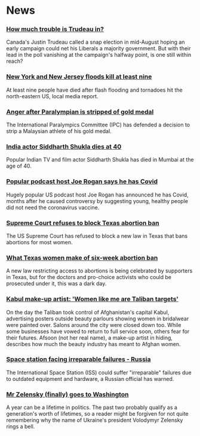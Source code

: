 # News
### [How much trouble is Trudeau in?](https://www.bbc.com/news/world-us-canada-58389802)
Canada's Justin Trudeau called a snap election in mid-August hoping an early campaign could net his Liberals a majority government. But with their lead in the poll vanishing at the campaign's halfway point, is one still within reach? 
### [New York and New Jersey floods kill at least nine](https://www.bbc.com/news/world-us-canada-58417442)
At least nine people have died after flash flooding and tornadoes hit the north-eastern US, local media report.
### [Anger after Paralympian is stripped of gold medal](https://www.bbc.com/news/world-asia-58405211)
The International Paralympics Committee (IPC) has defended a decision to strip a Malaysian athlete of his gold medal.
### [India actor Siddharth Shukla dies at 40](https://www.bbc.com/news/world-asia-india-58395388)
Popular Indian TV and film actor Siddharth Shukla has died in Mumbai at the age of 40.
### [Popular podcast host Joe Rogan says he has Covid](https://www.bbc.com/news/world-us-canada-58416801)
Hugely popular US podcast host Joe Rogan has announced he has Covid, months after he caused controversy by suggesting young, healthy people did not need the coronavirus vaccine.
### [Supreme Court refuses to block Texas abortion ban](https://www.bbc.com/news/world-us-canada-58416805)
The US Supreme Court has refused to block a new law in Texas that bans abortions for most women.
### [What Texas women make of six-week abortion ban](https://www.bbc.com/news/world-us-canada-58416037)
A new law restricting access to abortions is being celebrated by supporters in Texas, but for the doctors and pro-choice activists who could be prosecuted under it, this was a dark day.
### [Kabul make-up artist: 'Women like me are Taliban targets'](https://www.bbc.com/news/stories-58388333)
On the day the Taliban took control of Afghanistan's capital Kabul, advertising posters outside beauty parlours showing women in bridalwear were painted over. Salons around the city were closed down too. While some businesses have vowed to return to full service soon, others fear for their futures. Afsoon (not her real name), a make-up artist in hiding, describes how much the beauty industry has meant to Afghan women.
### [Space station facing irreparable failures - Russia](https://www.bbc.com/news/world-europe-58408911)
The International Space Station (ISS) could suffer "irreparable" failures due to outdated equipment and hardware, a Russian official has warned. 
### [Mr Zelensky (finally) goes to Washington](https://www.bbc.com/news/world-us-canada-58414184)
A year can be a lifetime in politics. The past two probably qualify as a generation's worth of lifetimes, so a reader might be forgiven for not quite remembering why the name of Ukraine's president Volodymyr Zelensky rings a bell.
